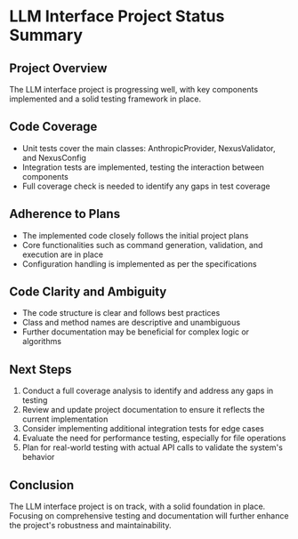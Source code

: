 # LLM Interface Project Status Summary

## Project Overview
The LLM interface project is progressing well, with key components implemented and a solid testing framework in place.

## Code Coverage
- Unit tests cover the main classes: AnthropicProvider, NexusValidator, and NexusConfig
- Integration tests are implemented, testing the interaction between components
- Full coverage check is needed to identify any gaps in test coverage

## Adherence to Plans
- The implemented code closely follows the initial project plans
- Core functionalities such as command generation, validation, and execution are in place
- Configuration handling is implemented as per the specifications

## Code Clarity and Ambiguity
- The code structure is clear and follows best practices
- Class and method names are descriptive and unambiguous
- Further documentation may be beneficial for complex logic or algorithms

## Next Steps
1. Conduct a full coverage analysis to identify and address any gaps in testing
2. Review and update project documentation to ensure it reflects the current implementation
3. Consider implementing additional integration tests for edge cases
4. Evaluate the need for performance testing, especially for file operations
5. Plan for real-world testing with actual API calls to validate the system's behavior

## Conclusion
The LLM interface project is on track, with a solid foundation in place. Focusing on comprehensive testing and documentation will further enhance the project's robustness and maintainability.